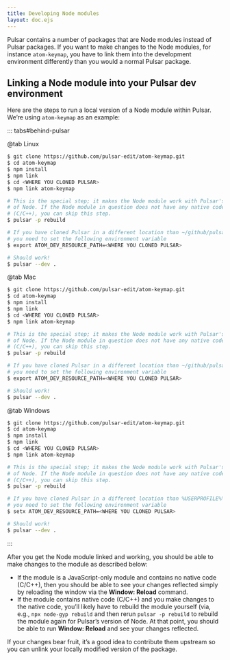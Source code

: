 ```yaml
---
title: Developing Node modules
layout: doc.ejs
---
```


Pulsar contains a number of packages that are Node modules instead of Pulsar packages. If you want to make changes to the Node modules, for instance `atom-keymap`, you have to link them into the development environment differently than you would a normal Pulsar package.

## Linking a Node module into your Pulsar dev environment

Here are the steps to run a local version of a Node module within Pulsar. We’re using `atom-keymap` as an example:

::: tabs#behind-pulsar

@tab Linux

```sh
$ git clone https://github.com/pulsar-edit/atom-keymap.git
$ cd atom-keymap
$ npm install
$ npm link
$ cd <WHERE YOU CLONED PULSAR>
$ npm link atom-keymap

# This is the special step; it makes the Node module work with Pulsar's version
# of Node. If the Node module in question does not have any native code
# (C/C++), you can skip this step.
$ pulsar -p rebuild

# If you have cloned Pulsar in a different location than ~/github/pulsar
# you need to set the following environment variable
$ export ATOM_DEV_RESOURCE_PATH=<WHERE YOU CLONED PULSAR>

# Should work!
$ pulsar --dev .
```

@tab Mac

```sh
$ git clone https://github.com/pulsar-edit/atom-keymap.git
$ cd atom-keymap
$ npm install
$ npm link
$ cd <WHERE YOU CLONED PULSAR>
$ npm link atom-keymap

# This is the special step; it makes the Node module work with Pulsar's version
# of Node. If the Node module in question does not have any native code
# (C/C++), you can skip this step.
$ pulsar -p rebuild

# If you have cloned Pulsar in a different location than ~/github/pulsar
# you need to set the following environment variable
$ export ATOM_DEV_RESOURCE_PATH=<WHERE YOU CLONED PULSAR>

# Should work!
$ pulsar --dev .
```

@tab Windows

```sh
$ git clone https://github.com/pulsar-edit/atom-keymap.git
$ cd atom-keymap
$ npm install
$ npm link
$ cd <WHERE YOU CLONED PULSAR>
$ npm link atom-keymap

# This is the special step; it makes the Node module work with Pulsar's version
# of Node. If the Node module in question does not have any native code
# (C/C++), you can skip this step.
$ pulsar -p rebuild

# If you have cloned Pulsar in a different location than %USERPROFILE%\github\pulsar
# you need to set the following environment variable
$ setx ATOM_DEV_RESOURCE_PATH=<WHERE YOU CLONED PULSAR>

# Should work!
$ pulsar --dev .
```

:::

After you get the Node module linked and working, you should be able to make changes to the module as described below:

<!-- NOTE: The section below used to suggest you had to re-run like six different commands every time you made a change to a Node module, but this has never been my experience. What follows is what I believe to be true based on many hours of firsthand experience with this. —@savetheclocktower -->

* If the module is a JavaScript-only module and contains no native code (C/C++), then you should be able to see your changes reflected simply by reloading the window via the **Window: Reload** command.
* If the module contains native code (C/C++) and you make changes to the native code, you’ll likely have to rebuild the module yourself (via, e.g., `npx node-gyp rebuild` and then rerun `pulsar -p rebuild` to rebuild the module again for Pulsar’s version of Node. At that point, you should be able to run **Window: Reload** and see your changes reflected.

If your changes bear fruit, it’s a good idea to contribute them upstream so you can unlink your locally modified version of the package.
